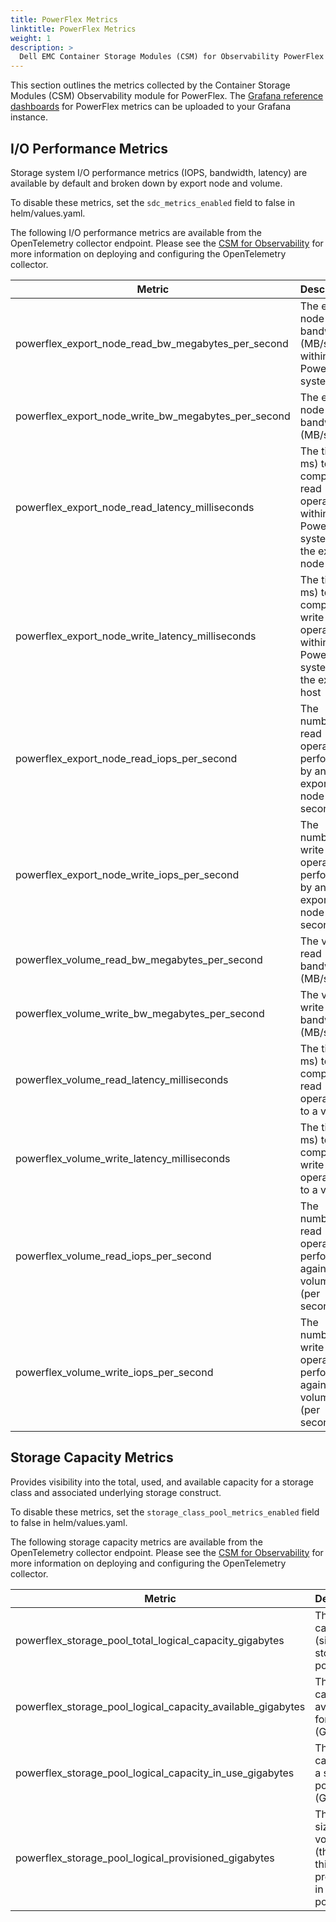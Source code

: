 ```yaml
---
title: PowerFlex Metrics
linktitle: PowerFlex Metrics
weight: 1
description: >
  Dell EMC Container Storage Modules (CSM) for Observability PowerFlex Metrics
---
```


This section outlines the metrics collected by the Container Storage Modules (CSM) Observability module for PowerFlex. The [Grafana reference dashboards](https://github.com/dell/karavi-observability/blob/main/grafana/dashboards/powerflex) for PowerFlex metrics can be uploaded to your Grafana instance.

## I/O Performance Metrics

Storage system I/O performance metrics (IOPS, bandwidth, latency) are available by default and broken down by export node and volume.

To disable these metrics, set the ```sdc_metrics_enabled``` field to false in helm/values.yaml.

The following I/O performance metrics are available from the OpenTelemetry collector endpoint. Please see the [CSM for Observability](../../) for more information on deploying and configuring the OpenTelemetry collector.

| Metric | Description |
| - | - |
| powerflex_export_node_read_bw_megabytes_per_second | The export node read bandwidth (MB/s) within PowerFlex system |
| powerflex_export_node_write_bw_megabytes_per_second | The export node write bandwidth (MB/s) |
| powerflex_export_node_read_latency_milliseconds | The time (in ms) to complete read operations within PowerFlex system by the export node |
| powerflex_export_node_write_latency_milliseconds | The time (in ms) to complete write operations within PowerFlex system by the export host |
| powerflex_export_node_read_iops_per_second | The number of read operations performed by an export node (per second) |
| powerflex_export_node_write_iops_per_second | The number of write operations performed by an export node (per second) |
| powerflex_volume_read_bw_megabytes_per_second | The volume read bandwidth (MB/s) |
| powerflex_volume_write_bw_megabytes_per_second | The volume write bandwidth (MB/s) |
| powerflex_volume_read_latency_milliseconds | The time (in ms) to complete read operations to a volume |
| powerflex_volume_write_latency_milliseconds | The time (in ms) to complete write operations to a volume |
| powerflex_volume_read_iops_per_second | The number of read operations performed against a volume (per second) |
| powerflex_volume_write_iops_per_second | The number of write operations performed against a volume (per second) |

## Storage Capacity Metrics

Provides visibility into the total, used, and available capacity for a storage class and associated underlying storage construct.

To disable these metrics, set the ```storage_class_pool_metrics_enabled``` field to false in helm/values.yaml.

The following storage capacity metrics are available from the OpenTelemetry collector endpoint. Please see the [CSM for Observability](../../) for more information on deploying and configuring the OpenTelemetry collector.

| Metric | Description |
| - | - |
| powerflex_storage_pool_total_logical_capacity_gigabytes | The logical capacity (size) of a storage pool (GB) |
| powerflex_storage_pool_logical_capacity_available_gigabytes | The capacity available for use (GB) |
| powerflex_storage_pool_logical_capacity_in_use_gigabytes | The logical capacity of a storage pool in use (GB) |
| powerflex_storage_pool_logical_provisioned_gigabytes | The total size of volumes (thick and thin) provisioned in a storage pool (GB) |
